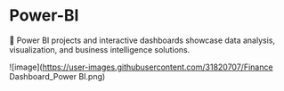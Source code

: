 # Power-BI
🍫 Power BI projects and interactive dashboards showcase data analysis, visualization, and business intelligence solutions.

![image](https://user-images.githubusercontent.com/31820707/Finance Dashboard_Power BI.png)
